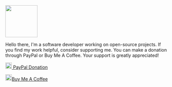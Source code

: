 <img src="https://caglarorhan.github.io/supportme/img/profil_400x400.jpg" width="100px">

Hello there, I'm a software developer working on open-source projects. If you find my work helpful, consider supporting me. You can make a donation through PayPal or Buy Me A Coffee. Your support is greatly appreciated!

 [<img src="https://caglarorhan.github.io/supportme/img/paypal-mark-color.svg" alt="Donate via PayPal" width="20" height="20" /> PayPal Donation](https://paypal.me/caglarorhan?country.x=US&locale.x=en_US)

<a title="Buy me a coffee from BuyMeACoffee ;)" href="https://www.buymeacoffee.com/caglarorhan" target="_blank"><img src="https://caglarorhan.github.io/supportme/img/bmc-icon.svg" alt="Buy me a coffee from BuyMeACoffee ;)" width="20" height="20" />Buy Me A Coffee</a>
